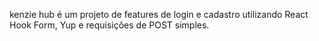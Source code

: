 kenzie hub é um projeto de features de login e cadastro utilizando React Hook Form, Yup e requisições de POST simples.
